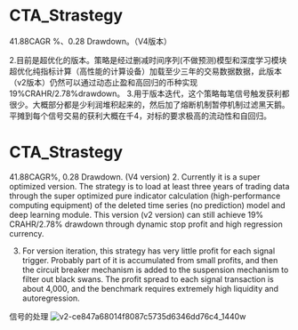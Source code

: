 # CTA_Strastegy
41.88CAGR %、0.28 Drawdown。（V4版本）


2.目前是超优化的版本。策略是经过删减时间序列(不做预测)模型和深度学习模块超优化纯指标计算（高性能的计算设备）加载至少三年的交易数据数据，此版本（v2版本）仍然可以通过动态止盈和高回归的币种实现19%CRAHR/2.78%drawdown。
3.用于版本迭代，这个策略每笔信号触发获利都很少。大概部分都是少利润堆积起来的，然后加了熔断机制暂停机制过滤黑天鹅。平摊到每个信号交易的获利大概在千4，对标的要求极高的流动性和自回归。
# CTA_Strastegy
41.88CAGR%, 0.28 Drawdown. (V4 version)
2. Currently it is a super optimized version. The strategy is to load at least three years of trading data through the super optimized pure indicator calculation (high-performance computing equipment) of the deleted time series (no prediction) model and deep learning module. This version (v2 version) can still achieve 19% CRAHR/2.78% drawdown through dynamic stop profit and high regression currency.

3. For version iteration, this strategy has very little profit for each signal trigger. Probably part of it is accumulated from small profits, and then the circuit breaker mechanism is added to the suspension mechanism to filter out black swans. The profit spread to each signal transaction is about 4,000, and the benchmark requires extremely high liquidity and autoregression.



信号的处理
![v2-ce847a68014f8087c5735d6346dd76c4_1440w](https://github.com/user-attachments/assets/0b2694b2-09a7-4951-979e-bcf343a5afc3)

